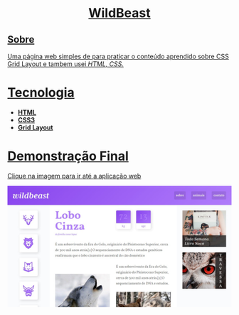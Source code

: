 <h1 align= "center">
  <a href = "https://eduardodamaceno.github.io/challenges-front/challenges/wildbeast
/index.html" target="_blank">WildBeast</h1>



## Sobre

<p>Uma página web simples de para praticar o conteúdo aprendido sobre CSS Grid Layout e tambem usei <em>HTML, CSS.</em></p>
 
<h1>Tecnologia</h1>
  <ul>
    <li><b>HTML</b></li>
    <li><b>CSS3</b></li>
    <li><b>Grid Layout</b></li>
  </ul>
  
  <h1>Demonstração Final</h1>
  <p>Clique na imagem para ir até a aplicação web</p>
 <a href="https://eduardodamaceno.github.io/challenges-front/challenges/wildbeast
/index.html"><img src="img/project_final.jpg"></a>

